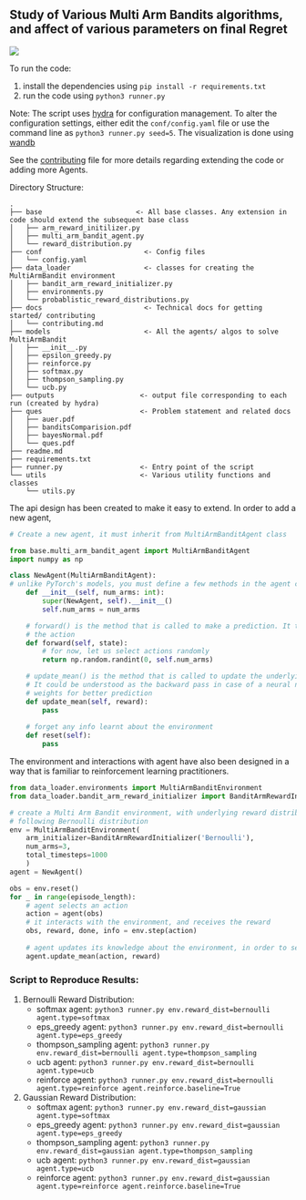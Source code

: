 ## Study of Various Multi Arm Bandits algorithms, and affect of various parameters on final Regret


<img src="https://user-images.githubusercontent.com/46635452/152643153-ab55f9b3-c008-43d4-88e4-5b1d76244aab.png">


To run the code:         
1. install the dependencies using `pip install -r requirements.txt`
2. run the code using `python3 runner.py`

Note: The script uses [hydra](https://github.com/facebookresearch/hydra) for configuration management.
To alter the configuration settings, either edit the `conf/config.yaml` file or use the command line as `python3 runner.py seed=5`. The visualization is done using [wandb](https://wandb.ai/harshraj22/multi_arm_bandit)


See the [contributing](docs/contributing.md) file for more details regarding extending the code or adding more Agents.


Directory Structure:
```
.
├── base                       <- All base classes. Any extension in code should extend the subsequent base class
│   ├── arm_reward_initilizer.py
│   ├── multi_arm_bandit_agent.py
│   └── reward_distribution.py
├── conf                         <- Config files
│   └── config.yaml
├── data_loader                  <- classes for creating the MultiArmBandit environment      
│   ├── bandit_arm_reward_initializer.py
│   ├── environments.py
│   └── probablistic_reward_distributions.py
├── docs                         <- Technical docs for getting started/ contributing
│   └── contributing.md
├── models                       <- All the agents/ algos to solve MultiArmBandit
│   ├── __init__.py
│   ├── epsilon_greedy.py
│   ├── reinforce.py
│   ├── softmax.py
│   ├── thompson_sampling.py
│   └── ucb.py
├── outputs                     <- output file corresponding to each run (created by hydra)  
├── ques                        <- Problem statement and related docs
│   ├── auer.pdf
│   ├── banditsComparision.pdf
│   ├── bayesNormal.pdf
│   └── ques.pdf
├── readme.md
├── requirements.txt
├── runner.py                   <- Entry point of the script    
└── utils                       <- Various utility functions and classes
    └── utils.py
```

The api design has been created to make it easy to extend. In order to add a new agent, 
```python
# Create a new agent, it must inherit from MultiArmBanditAgent class

from base.multi_arm_bandit_agent import MultiArmBanditAgent
import numpy as np

class NewAgent(MultiArmBanditAgent):
# unlike PyTorch's models, you must define a few methods in the agent class, namely forward(), update_mean()
    def __init__(self, num_arms: int):
        super(NewAgent, self).__init__()
        self.num_arms = num_arms

    # forward() is the method that is called to make a prediction. It takes as input the state and returns 
    # the action
    def forward(self, state):
        # for now, let us select actions randomly
        return np.random.randint(0, self.num_arms)

    # update_mean() is the method that is called to update the underlying statistics of the reward distribution. 
    # It could be understood as the backward pass in case of a neural network which updates the underlying 
    # weights for better prediction
    def update_mean(self, reward):
        pass
        
    # forget any info learnt about the environment
    def reset(self):
        pass

```

The environment and interactions with agent have also been designed in a way that is familiar to reinforcement learning practitioners.

```python
from data_loader.environments import MultiArmBanditEnvironment
from data_loader.bandit_arm_reward_initializer import BanditArmRewardInitializer

# create a Multi Arm Bandit environment, with underlying reward distribution of each arm 
# following Bernoulli distribution
env = MultiArmBanditEnvironment(
    arm_initializer=BanditArmRewardInitializer('Bernoulli'),
    num_arms=3,
    total_timesteps=1000
    )
agent = NewAgent()

obs = env.reset()
for _ in range(episode_length):
    # agent selects an action
    action = agent(obs)
    # it interacts with the environment, and receives the reward
    obs, reward, done, info = env.step(action)
    
    # agent updates its knowledge about the environment, in order to select better actions in the future
    agent.update_mean(action, reward)

```




### Script to Reproduce Results:        
1. Bernoulli Reward Distribution:
    - softmax agent: `python3 runner.py env.reward_dist=bernoulli agent.type=softmax`
    - eps_greedy agent: `python3 runner.py env.reward_dist=bernoulli agent.type=eps_greedy`
    - thompson_sampling agent: `python3 runner.py env.reward_dist=bernoulli agent.type=thompson_sampling`
    - ucb agent: `python3 runner.py env.reward_dist=bernoulli agent.type=ucb`
    - reinforce agent: `python3 runner.py env.reward_dist=bernoulli agent.type=reinforce agent.reinforce.baseline=True`
2. Gaussian Reward Distribution:
    - softmax agent: `python3 runner.py env.reward_dist=gaussian agent.type=softmax`
    - eps_greedy agent: `python3 runner.py env.reward_dist=gaussian agent.type=eps_greedy`
    - thompson_sampling agent: `python3 runner.py env.reward_dist=gaussian agent.type=thompson_sampling`
    - ucb agent: `python3 runner.py env.reward_dist=gaussian agent.type=ucb`
    - reinforce agent: `python3 runner.py env.reward_dist=gaussian agent.type=reinforce agent.reinforce.baseline=True`
